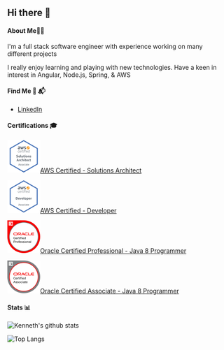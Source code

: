 ## Hi there 👋

#### About Me👨‍💻

I'm a full stack software engineer with experience working on many different projects

I really enjoy learning and playing with new technologies. Have a keen in interest in Angular, Node.js, Spring, & AWS

#### Find Me 💼 📬

- <a href="https://www.linkedin.com/in/kenneth-neary/">LinkedIn</a>

#### Certifications 🎓

<a href="https://www.youracclaim.com/badges/92a4235e-d698-4d14-b2b9-5655ee782bf5"><img width="75" height="75" src="https://github.com/kennethneary/kennethneary/blob/master/images/certs/aws-certified-solutions-architect-associate.png">AWS Certified - Solutions Architect</a><be/>

<a href="https://www.youracclaim.com/badges/5f08da96-5cc0-450c-98db-70d0ac9841f9"><img width="75" height="75" src="https://github.com/kennethneary/kennethneary/blob/master/images/certs/aws-certified-developer-associate.png">AWS Certified - Developer</a>

<a href="https://www.youracclaim.com/badges/617f88c2-fbc6-47f8-8c3a-acbf9f718e66"><img width="75" height="75" src="https://github.com/kennethneary/kennethneary/blob/master/images/certs/oracle-certified-professional-java-se-8-programmer.png">Oracle Certified Professional - Java 8 Programmer</a>

<a href="https://www.youracclaim.com/badges/d18586fc-6605-4c43-9c3c-72841406dbfa"><img width="75" height="75" src="https://github.com/kennethneary/kennethneary/blob/master/images/certs/oracle-certified-associate-java-se-8-programmer.png">Oracle Certified Associate - Java 8 Programmer</a>

#### Stats 📊

![Kenneth's github stats](https://github-readme-stats.vercel.app/api?username=kennethneary&show_icons=true&count_private=true&hide=stars,prs,contribs,issues&include_all_commits=true&theme=buefy)

![Top Langs](https://github-readme-stats.vercel.app/api/top-langs/?username=kennethneary&layout=compact)
